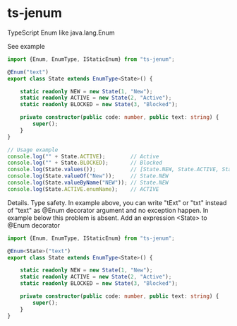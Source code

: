 # ts-jenum
TypeScript Enum like java.lang.Enum

See example
```typescript
import {Enum, EnumType, IStaticEnum} from "ts-jenum";

@Enum("text")
export class State extends EnumType<State>() {

    static readonly NEW = new State(1, "New");
    static readonly ACTIVE = new State(2, "Active");
    static readonly BLOCKED = new State(3, "Blocked");

    private constructor(public code: number, public text: string) {
        super();
    }
}

// Usage example
console.log("" + State.ACTIVE);        // Active
console.log("" + State.BLOCKED);       // Blocked
console.log(State.values());           // [State.NEW, State.ACTIVE, State.BLOCKED]
console.log(State.valueOf("New"));     // State.NEW
console.log(State.valueByName("NEW")); // State.NEW
console.log(State.ACTIVE.enumName);    // ACTIVE
```

Details. Type safety.
In example above, you can write "tExt" or "txt" instead of "text" as @Enum decorator argument and no exception happen. In example below this problem is absent. Add an expression &lt;State&gt; to @Enum decorator

```typescript
import {Enum, EnumType, IStaticEnum} from "ts-jenum";

@Enum<State>("text")
export class State extends EnumType<State>() {

    static readonly NEW = new State(1, "New");
    static readonly ACTIVE = new State(2, "Active");
    static readonly BLOCKED = new State(3, "Blocked");

    private constructor(public code: number, public text: string) {
        super();
    }
}
```